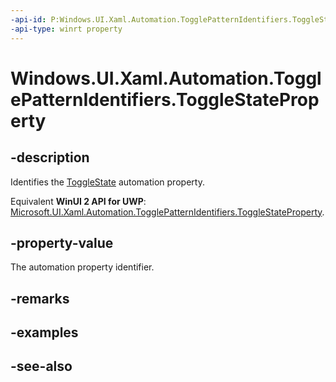 ```yaml
---
-api-id: P:Windows.UI.Xaml.Automation.TogglePatternIdentifiers.ToggleStateProperty
-api-type: winrt property
---
```


<!-- Property syntax
public Windows.UI.Xaml.Automation.AutomationProperty ToggleStateProperty { get; }
-->

# Windows.UI.Xaml.Automation.TogglePatternIdentifiers.ToggleStateProperty

## -description
Identifies the [ToggleState](togglestate.md) automation property.

Equivalent **WinUI 2 API for UWP**: [Microsoft.UI.Xaml.Automation.TogglePatternIdentifiers.ToggleStateProperty](/windows/winui/api/microsoft.ui.xaml.automation.togglepatternidentifiers.togglestateproperty).

## -property-value
The automation property identifier.

## -remarks

## -examples

## -see-also
